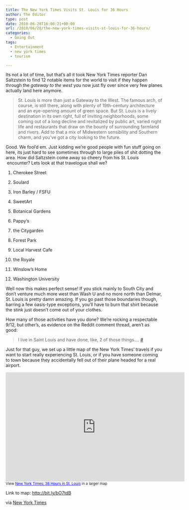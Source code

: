 ```yaml
---
title: The New York Times Visits St. Louis for 36 Hours
author: The Editor
type: post
date: 2010-06-28T16:00:21+00:00
url: /2010/06/28/the-new-york-times-visits-st-louis-for-36-hours/
categories:
  - Going Out
tags:
  - Entertainment
  - new york times
  - tourism

---
```

Its not a lot of time, but that&#8217;s all it took New York Times reporter Dan Saltzstein to find 12 notable items for the world to visit if they happen through the _gateway to the west_ you now just fly over since very few planes actually land here anymore.

> St. Louis is more than just a Gateway to the West. The famous arch, of course, is still there, along with plenty of 19th-century architecture and an eye-opening amount of green space. But St. Louis is a lively destination in its own right, full of inviting neighborhoods, some coming out of a long decline and revitalized by public art, varied night life and restaurants that draw on the bounty of surrounding farmland and rivers. Add to that a mix of Midwestern sensibility and Southern charm, and you’ve got a city looking to the future.

Good. We fool&#8217;d em. Just kidding we&#8217;re good people with fun stuff going on here, its just hard to see sometimes through to large piles of shit dotting the area. How did Saltzstein come away so cheery from his St. Louis  encounter? Lets look at that travelogue shall we?

1. Cherokee Street

2. Soulard

3. Iron Barley / FSFU

4. SweetArt

5. Botanical Gardens

6. Pappy&#8217;s

7. the Citygarden

8. Forest Park

9. Local Harvest Cafe

10. the Royale

11. Winslow&#8217;s Home

12. Washington University

Well now this makes perfect sense! If you stick mainly to South City and don&#8217;t venture much more west than Wash U and no more north than Delmar, St. Louis is pretty damn amazing. If you go past those boundaries though, barring a few oasis-type exceptions, you&#8217;ll have to burn that shirt because the stink just doesn&#8217;t come out of your clothes.

How many of those activities have you done? We&#8217;re rocking a respectable 9/12, but other&#8217;s, as evidence on the Reddit comment thread, aren&#8217;t as good:

> I live in Saint Louis and have done, like, 2 of those things&#8230;. <a href="http://www.reddit.com/r/StLouis/comments/cixj8/36_hours_in_st_louis_nyt/c0swr12" target="_blank">#</a>

Just for that guy, we set up a little map of the New York Times&#8217; travels if you want to start really experiencing St. Louis, or if you have someone coming to town because they accidentally fell out of their plane headed for a real airport.

<iframe width="575" height="350" frameborder="0" scrolling="no" marginheight="0" marginwidth="0" src="http://maps.google.com/maps/ms?ie=UTF8&hl=en&msa=0&msid=112998723560738084603.00048a0f25686aeeb3ae8&ll=38.611237,-90.256462&spn=0.093895,0.197411&z=12&output=embed"></iframe>  
<small>View <a href="http://maps.google.com/maps/ms?ie=UTF8&hl=en&msa=0&msid=112998723560738084603.00048a0f25686aeeb3ae8&ll=38.611237,-90.256462&spn=0.093895,0.197411&z=12&source=embed" style="color:#0000FF;text-align:left">New York Times: 36 Hours in St. Louis</a> in a larger map</small>

Link to map: <a href="http://bit.ly/bO7tdB" target="_blank">http://bit.ly/bO7tdB</a>

via <a href="http://travel.nytimes.com/2010/06/27/travel/27hours.html?hpw" target="_blank">New York Times</a>